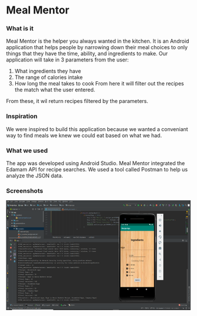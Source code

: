 # Meal Mentor
### What is it
Meal Mentor is the helper you always wanted in the kitchen. It is an Android application that helps people by narrowing down their meal choices to only things that they have the time, ability, and ingredients to make. 
Our application will take in 3 parameters from the user:
<ol>
  <li>What ingredients they have</li>
 <li>The range of calories intake</li>
 <li>How long the meal takes to cook From here it will filter out the recipes the match what the user entered.</li>
</ol>
From these, it wil return recipes filtered by the parameters.

### Inspiration
We were inspired to build this application because we wanted a conveniant way to find meals we knew we could eat based on what we had.

### What we used
The app was developed using Android Studio. Meal Mentor integrated the Edamam API for recipe searches. We used a tool called Postman to help us analyze the JSON data.


### Screenshots
<img src="https://github.com/josephahrendsen/Meal-Mentor/blob/master/recipe_app.PNG" height="300" width="600">
